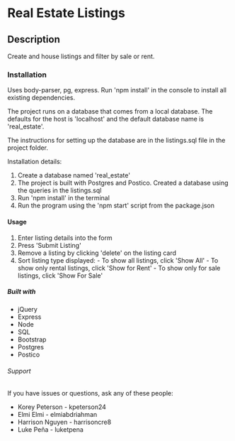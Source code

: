 # Real Estate Listings

## Description
Create and house listings and filter by sale or rent.

### Installation
Uses body-parser, pg, express. Run 'npm install' in the console to install all existing dependencies.

The project runs on a database that comes from a local database. The defaults for the host is 'localhost' and the default database name is 'real_estate'.

The instructions for setting up the database are in the listings.sql file in the project folder.

Installation details:
 1. Create a database named 'real_estate'
 2. The project is built with Postgres and Postico. Created a database using the queries in the listings.sql
 3. Run 'npm install' in the terminal
 4. Run the program using the 'npm start' script from the package.json

#### Usage
  1. Enter listing details into the form
  2. Press 'Submit Listing'
  4. Remove a listing by clicking 'delete' on the listing card
  5. Sort listing type displayed:
    - To show all listings, click 'Show All'
    - To show only rental listings, click 'Show for Rent'
    - To show only for sale listings, click 'Show For Sale'

##### Built with
- jQuery
- Express
- Node
- SQL
- Bootstrap
- Postgres
- Postico

###### Support
If you have issues or questions, ask any of these people:
  - Korey Peterson - kpeterson24
  - Elmi Elmi - elmiabdriahman
  - Harrison Nguyen - harrisoncre8
  - Luke Peña - luketpena
